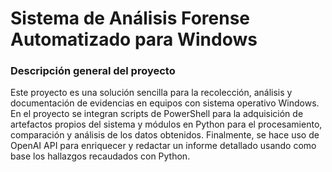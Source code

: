 # Sistema de Análisis Forense Automatizado para Windows

### Descripción general del proyecto
Este proyecto es una solución sencilla para la recolección, análisis y documentación de evidencias en equipos con sistema operativo Windows. En el proyecto se integran scripts de PowerShell para la adquisición de artefactos propios del sistema y módulos en Python para el procesamiento, comparación y análisis de los datos obtenidos. Finalmente, se hace uso de OpenAI API para enriquecer y redactar un informe detallado usando como base los hallazgos recaudados con Python.
